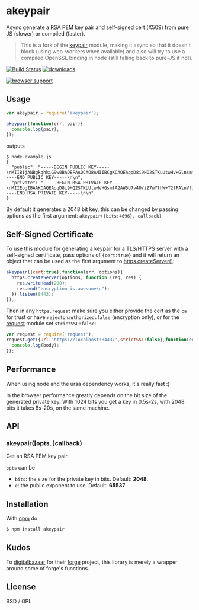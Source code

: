 # akeypair

Async generate a RSA PEM key pair and self-signed cert (X509) from pure JS (slower) or compiled (faster).

> This is a fork of the [keypair](https://github.com/juliangruber/keypair) module, making it async so that it doesn't block (using web-workers when available) and also will try to use a compiled OpenSSL binding in node (still falling back to pure-JS if not).

[![Build Status](https://travis-ci.org/quartzjer/akeypair.svg?branch=master)](https://travis-ci.org/quartzjer/akeypair)
[![downloads](https://img.shields.io/npm/dm/akeypair.svg)](https://www.npmjs.org/package/akeypair)

[![browser support](https://ci.testling.com/quartzjer/akeypair.png)](https://ci.testling.com/quartzjer/akeypair)

## Usage

```js
var akeypair = require('akeypair');

akeypair(function(err, pair){
  console.log(pair);
});
```

outputs

```
$ node example.js
{
  "public": "-----BEGIN PUBLIC KEY-----\nMIIBIjANBgkqhkiG9w0BAQEFAAOCAQ8AMIIBCgKCAQEAqqD8i9HQ2STKLUtwHvHG\nsmfA2AW5U7v4O/iZ7wYfhW+T2fFAVlUoRK+z+JdWudsv/OAGLgn8FQ7IjlvRlvQW\nonVgH7pyIPXy2Xun0v592PgRkQu8AsBdwOCudQ1Dq+9eqs6sgFFrd2Nzrc6mApcp\nEppU1V9oJBPsCSL4SLctMQg5Btx3hzFBmn2Gc6fmIAECc7gMcskJsxbUVSQmp+sD\nnTBj5VSVa/ij6jjSTLNLfUHkeE/u8wlD2pf/gPyiYsqBteROpFqbJtmHIj9lVH6R\nOrwcghXTxcG8tQzcr+M8YXVSbanYXDq2MormAbUO2Y3V9fj5YV0ZVH6UF3zrUjWY\nZQIDAQAB\n-----END PUBLIC KEY-----\n\n",
  "private": "-----BEGIN RSA PRIVATE KEY-----\nMIIEogIBAAKCAQEAqqD8i9HQ2STKLUtwHvHGsmfA2AW5U7v4O/iZ7wYfhW+T2fFA\nVlUoRK+z+JdWudsv/OAGLgn8FQ7IjlvRlvQWonVgH7pyIPXy2Xun0v592PgRkQu8\nAsBdwOCudQ1Dq+9eqs6sgFFrd2Nzrc6mApcpEppU1V9oJBPsCSL4SLctMQg5Btx3\nhzFBmn2Gc6fmIAECc7gMcskJsxbUVSQmp+sDnTBj5VSVa/ij6jjSTLNLfUHkeE/u\n8wlD2pf/gPyiYsqBteROpFqbJtmHIj9lVH6ROrwcghXTxcG8tQzcr+M8YXVSbanY\nXDq2MormAbUO2Y3V9fj5YV0ZVH6UF3zrUjWYZQIDAQABAoIBAEZVvCTKpYONFcYc\nDajD0zshZ63kliN9HXNjI9kSthWkC9dQCkxMKCBAKTi08awFPT/I/OMnfIEVqfh8\nwuWt0lK/fZM2oOsTVzrtLR3dh/TTNTKMGsErmLn0JBXeFOIf9u8D6LmwVlNNbJbd\n0zLIKscfVQ7rmBsfFzIg9yXKVFecNnHU8+6pBrzlzjoAIZ2BvwAW4T3h9UTnupBv\nQA951O73xI3kyDNmZdJ1pUgjySAM5mFB8OmAwvTIN4KWwEVHr/i7Kck6wn+tpvTx\ntm01NHwCYdCkJEyEvRNWEP93RX7Cdh7Xzw9D3bINhw3Trujyfrdh1TuG5Gv1ZKPN\n77a899UCgYEA3w1QQOXa2pL1811+vs7/5NPWVL01JqWey0XFhO2C2hudW8JNeH5j\naQgqO5LXf6gkHlM+uONsXvZJ6L+SLyfNwQJq8Qzz/uy3OdwM5B5qChH1SuD0/l9k\nHYsnJ9Dy73WIH4yrSSTaCCacsIOniQCuo8DZolRgMRrg2pgfsqGWdisCgYEAw9VM\nIzBOOu2FjhDl543sbKEa82llf9juyXHUTX8kxdsswAHPeiwcXkTBv6MKCaNPHz+I\nAOBR9hhxCM7yBKlgTEqPxZ4a1N8rnGeJqdiU89vjS+t1ydeT5VgERg0JtOKGzMUP\nJMw2Og74YqmDY/kicUq2qPDXpapgGFfVWLaQ868CgYBPW7hC7sS34XOaO5h9oL5Q\nlsH58jt33ZMqtU86JRraKNsKq43OogESfHIyMeN0Ksl29J0rQNbszmmrYoVLO7kr\nw4Vy7+3btDLYZh88Bkop/QutsW3ZFu1SyZCLzP6yDbn5p53Fb1QXdE1pS94Ok2yP\nHG0SITz8G5kGjPsyHeWfcwKBgCHiqoX8Oc0ghFeMvPtQJ3S0e8Fan2F72/WnaKDw\nOyCxSBEBPzFYqJ/3Lb9HKtl4FJzHlXTxW71FhWmMxXvhAvSwgigjr2jeJOGvWLa2\n7y8zASWF3J/MWZ75l+O3JdLSz5hnELPBUjDBnmEUC9Qkq70GvIyHAAl+bZpIuHXd\nQT+pAoGAbjxA3k0lRukuUSsXjKNKWxR09IbQmG3XueaUiHaHAdG5LWlDgeWsNti4\nT/4CjBh2je9X4r2phKsiw6f1BqysWd3r5AkTcafbEZI5USDXXmV8tCi2bcayy94R\nDjGa/Kngjt/ivWcgakHpWcdJCtZrOsqK+XircqwiHM+Z80d45Nk=\n-----END RSA PRIVATE KEY-----\n\n"
}
```

By default it generates a 2048 bit key, this can be changed by passing options as the first argument: `akeypair({bits:4096}, callback)`

## Self-Signed Certificate

To use this module for generating a keypair for a TLS/HTTPS server with a self-signed certificate, pass options of `{cert:true}` and it will return an object that can be used as the first argument to [https.createServer()](http://nodejs.org/api/https.html#https_https_createserver_options_requestlistener):

````js
akeypair({cert:true},function(err, options){
  https.createServer(options, function (req, res) {
    res.writeHead(200);
    res.end("encryption is awesome\n");
  }).listen(8443);
});
````

Then in any `https.request` make sure you either provide the cert as the `ca` for trust or have `rejectUnauthorized:false` (encryption only), or for the [request](https://github.com/mikeal/request) module set `strictSSL:false`:

````js
var request = require('request');
request.get({url:'https://localhost:8443/',strictSSL:false},function(err,res,body){
  console.log(body);
});
````

## Performance

When using node and the ursa dependency works, it's really fast :)

In the browser performance greatly depends on the bit size of the generated private key. With 1024 bits you get a key in 0.5s-2s, with 2048 bits it takes 8s-20s, on the same machine. 

## API

### akeypair([opts, ]callback)

Get an RSA PEM key pair.

`opts` can be

* `bits`: the size for the private key in bits. Default: **2048**.
* `e`: the public exponent to use. Default: **65537**.

## Installation

With [npm](http://npmjs.org) do

```bash
$ npm install akeypair
```

## Kudos

To [digitalbazaar](https://github.com/digitalbazaar) for their
[forge](https://github.com/digitalbazaar/forge) project, this library is merely a
wrapper around some of forge's functions.

## License

BSD / GPL
